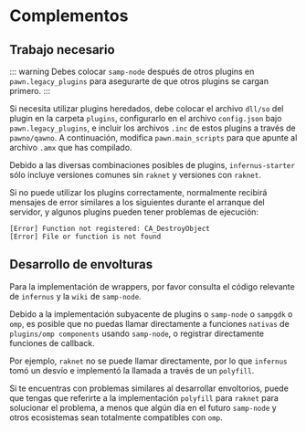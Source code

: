 # Complementos

## Trabajo necesario

::: warning
Debes colocar `samp-node` después de otros plugins en `pawn.legacy_plugins` para asegurarte de que otros plugins se cargan primero.
:::

Si necesita utilizar plugins heredados, debe colocar el archivo `dll/so` del plugin en la carpeta `plugins`, configurarlo en el archivo `config.json` bajo `pawn.legacy_plugins`, e incluir los archivos `.inc` de estos plugins a través de `pawno/qawno`. A continuación, modifica `pawn.main_scripts` para que apunte al archivo `.amx` que has compilado.

Debido a las diversas combinaciones posibles de plugins, `infernus-starter` sólo incluye versiones comunes sin `raknet` y versiones con `raknet`.

Si no puede utilizar los plugins correctamente, normalmente recibirá mensajes de error similares a los siguientes durante el arranque del servidor, y algunos plugins pueden tener problemas de ejecución:

```
[Error] Function not registered: CA_DestroyObject
[Error] File or function is not found
```

## Desarrollo de envolturas

Para la implementación de wrappers, por favor consulta el código relevante de `infernus` y la `wiki` de `samp-node`.

Debido a la implementación subyacente de plugins o `samp-node` o `sampgdk` o `omp`, es posible que no puedas llamar directamente a funciones `nativas` de `plugins/omp components` usando `samp-node`, o registrar directamente funciones de callback.

Por ejemplo, `raknet` no se puede llamar directamente, por lo que `infernus` tomó un desvío e implementó la llamada a través de un `polyfill`.

Si te encuentras con problemas similares al desarrollar envoltorios, puede que tengas que referirte a la implementación `polyfill` para `raknet` para solucionar el problema, a menos que algún día en el futuro `samp-node` y otros ecosistemas sean totalmente compatibles con `omp`.
